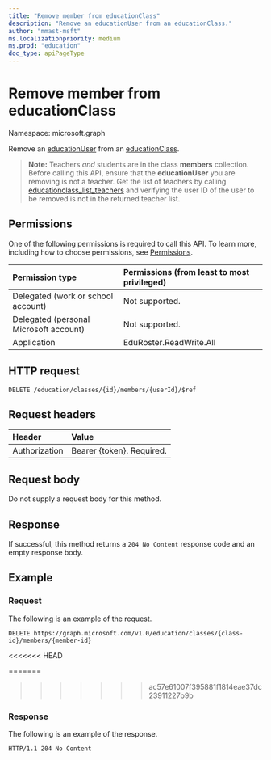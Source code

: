 ```yaml
---
title: "Remove member from educationClass"
description: "Remove an educationUser from an educationClass."
author: "mmast-msft"
ms.localizationpriority: medium
ms.prod: "education"
doc_type: apiPageType
---
```


# Remove member from educationClass

Namespace: microsoft.graph

Remove an [educationUser](../resources/educationuser.md) from an [educationClass](../resources/educationclass.md).

> **Note:** Teachers _and_ students are in the class **members** collection. Before calling this API, ensure that the **educationUser** you are removing is not a teacher. Get the list of teachers by calling [educationclass_list_teachers](educationclass-list-teachers.md) and verifying the user ID of the user to be removed is not in the returned teacher list.

## Permissions
One of the following permissions is required to call this API. To learn more, including how to choose permissions, see [Permissions](/graph/permissions-reference).

|Permission type      | Permissions (from least to most privileged)              |
|:--------------------|:---------------------------------------------------------|
|Delegated (work or school account) |  Not supported.  |
|Delegated (personal Microsoft account) |  Not supported.  |
|Application | EduRoster.ReadWrite.All | 

## HTTP request
<!-- { "blockType": "ignored" } -->
```http
DELETE /education/classes/{id}/members/{userId}/$ref
```
## Request headers
| Header       | Value |
|:---------------|:--------|
| Authorization  | Bearer {token}. Required.  |

## Request body
Do not supply a request body for this method.


## Response
If successful, this method returns a `204 No Content` response code and an empty response body.

## Example
### Request
The following is an example of the request.

<!-- {
  "blockType": "request",
  "name": "create_educationclass_from_educationschool_1"
}-->
```http
DELETE https://graph.microsoft.com/v1.0/education/classes/{class-id}/members/{member-id}
```

<<<<<<< HEAD

=======
>>>>>>> ac57e61007f395881f1814eae37dc23911227b9b
### Response
The following is an example of the response. 
<!-- {
  "blockType": "response"
} -->
```http
HTTP/1.1 204 No Content
```

<!-- uuid: 8fcb5dbc-d5aa-4681-8e31-b001d5168d79
2015-10-25 14:57:30 UTC -->
<!-- {
  "type": "#page.annotation",
  "description": "Create educationClass",
  "keywords": "",
  "section": "documentation",
  "tocPath": ""
}-->
